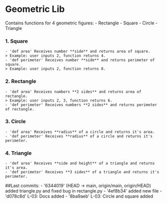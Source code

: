 # Geometric Lib
Contains functions for 4 geometric figures:
    - Rectangle
    - Square
    - Circle
    - Triangle
    
### 1. Square
    - 'def area' Receives number **side** and returns area of square.
    > Example: user inputs 2, function returns 4.
    - 'def perimeter' Receives number **side** and returns perimeter of square. 
    > Example: user inputs 2, function returns 8.

### 2. Rectangle
    - 'def area' Receives numbers **2 sides** and returns area of rectangle.
    > Example: user inputs 2, 3, function returns 6.
    - 'def perimeter' Receives numbers **2 sides** and returns perimeter of rectangle.
    
### 3. Circle
    - 'def area' Receives **radius** of a circle and returns it's area.
    - 'def perimeter' Receives **radius** of a circle and returns it's perimeter.
    
### 4. Triangle
    - 'def area' Receives **side and height** of a triangle and returns it's area.
    - 'def perimeter' Receives **3 sides** of a triangle and returns it's perimeter.

##Last commits:
    - '6344019' (HEAD -> main, origin/main, origin/HEAD) added triangle.py and fixed bug in rectangle.py
    - '4ef8b34' added new file
    - 'd078c8d' L-03: Docs added
    - '8ba9aeb' L-03: Circle and square added
    

